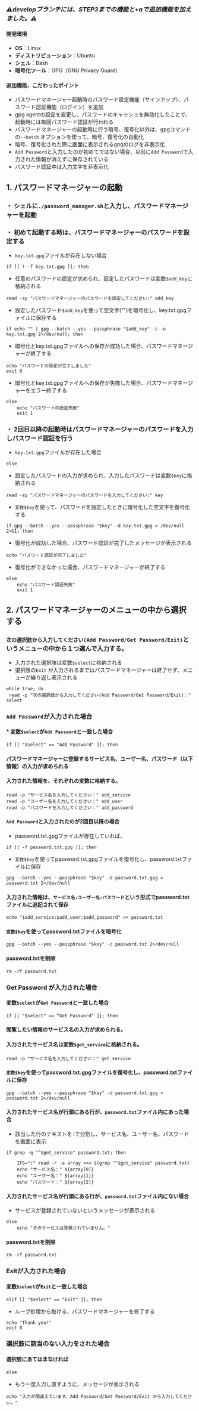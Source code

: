 ### ***⚠️developブランチには、STEP3までの機能と+aで追加機能を加えました。⚠️***

#### 開発環境
 - **OS**：Linux
 - **ディストリビューション**：Ubuntu
 - **シェル**：Bash
 - **暗号化ツール**：GPG（GNU Privacy Guard）

#### 追加機能、こだわったポイント
 - パスワードマネージャー起動時のパスワード設定機能（サインアップ）、パスワード認証機能（ログイン）を追加
 - gpg agentの設定を変更し、パスワードのキャッシュを無効化したことで、起動時には毎回パスワード認証が行われる
 - パスワードマネージャーの起動時に行う暗号、復号化以外は、gpgコマンドの`--batch` オプションを使って、暗号、復号化の自動化
 - 暗号、復号化された際に画面に表示されるgpgのログを非表示化
 - `Add Password`と入力したのが初めてではない場合、以前に`Add Password`で入力された情報が消えずに保存されている
 - パスワード認証中は入力文字を非表示化

## 1. パスワードマネージャーの起動
### ・ シェルに`./password_manager.sh`と入力し、パスワードマネージャーを起動

### ・ 初めて起動する時は、パスワードマネージャーのパスワードを設定する

- `key.txt.gpg`ファイルが存在しない場合
```
if [[ ! -f key.txt.gpg ]]; then
```
- 任意のパスワードの設定が求められ、設定したパスワードは変数`$add_key`に格納される
```
read -sp "パスワードマネージャーのパスワードを設定してください:" add_key
```
- 設定したパスワード`$add_key`を使って空文字("")を暗号化し、key.txt.gpgファイルに保存する
```
if echo "" | gpg --batch --yes --passphrase "$add_key" -c -o key.txt.gpg 2>/dev/null; then
```
- 暗号化とkey.txt.gpgファイルへの保存が成功した場合、パスワードマネージャーが終了する
```
echo "パスワードの設定が完了しました"
exit 0
```
- 暗号化とkey.txt.gpgファイルへの保存が失敗した場合、パスワードマネージャーをエラー終了する
```
else
    echo "パスワードの設定失敗"
    exit 1
```

### ・ 2回目以降の起動時はパスワードマネージャーのパスワードを入力しパスワード認証を行う

- `key.txt.gpg`ファイルが存在した場合
```
else
```
- 設定したパスワードの入力が求められ、入力したパスワードは変数`$key`に格納される
```
read -sp "パスワードマネージャーのパスワードを入力してください:" key
```
- `変数$key`を使って、パスワードを設定したときに暗号化した空文字を復号化する
```
if gpg --batch --yes --passphrase "$key" -d key.txt.gpg > /dev/null 2>&1; then
```
- 復号化が成功した場合、パスワード認証が完了したメッセージが表示される
```
echo "パスワード認証が完了しました"
```
- 復号化ができなかった場合、パスワードマネージャーが終了する
```
else
    echo "パスワード認証失敗"
    exit 1
```
## 2. パスワードマネージャーのメニューの中から選択する

### `次の選択肢から入力してください(Add Password/Get Password/Exit)`というメニューの中から１つ選んで入力する。
- 入力された選択肢は変数`$select`に格納される
- 選択肢の`Exit` が入力されるまではパスワードマネージャーは終了せず、メニューが繰り返し表示される

```
while true; do
 read -p "次の選択肢から入力してください(Add Password/Get Password/Exit)：" select
```
### `Add Password`が入力された場合

#### * 変数`$select`が`Add Password`と一致した場合
```
if [[ "$select" == "Add Password" ]]; then
```
#### パスワードマネージャーに登録するサービス名、ユーザー名、パスワード（以下情報）の入力が求められる
#### 入力された情報を、それぞれの変数に格納する。
```
read -p "サービス名を入力してください：" add_service
read -p "ユーザー名を入力してください：" add_user
read -p "パスワードを入力してください：" add_password

```
#### `Add Password`と入力されたのが2回目以降の場合

- password.txt.gpgファイルが存在していれば、
```
if [[ -f password.txt.gpg ]]; then
```
- `変数$key`を使ってpassword.txt.gpgファイルを復号化し、password.txtファイルに保存
```
gpg --batch --yes --passphrase "$key" -d password.txt.gpg > password.txt 2>/dev/null
```
#### 入力された情報は、`サービス名:ユーザー名:パスワード`という形式でpassword.txtファイルに追記されて保存
```
echo "$add_service:$add_user:$add_password" >> password.txt
```
#### `変数$key`を使ってpassword.txtファイルを暗号化
```
gpg --batch --yes --passphrase "$key" -c password.txt 2>/dev/null
```
#### password.txtを削除
```
rm -rf password.txt
```

### Get Password が入力された場合

#### 変数`$select`が`Get Password`と一致した場合
```
if [[ "$select" == “Get Password" ]]; then
```
#### 閲覧したい情報のサービス名の入力が求められる。
#### 入力されたサービス名は変数`$get_service`に格納される。
```
read -p "サービス名を入力してください：" get_service
```
#### `変数$key`を使ってpassword.txt.gpgファイルを復号化し、password.txtファイルに保存
```
gpg --batch --yes --passphrase "$key" -d password.txt.gpg > password.txt 2>/dev/null
```
#### 入力されたサービス名が行頭にある行が、`password.txt`ファイル内にあった場合
- 該当した行のテキストを`:`で分割し、サービス名、ユーザー名、パスワードを画面に表示
```
if grep -q "^$get_service" password.txt; then

    IFS=":" read -r -a array <<< $(grep "^$get_service" password.txt)
    echo "サービス名：" ${array[0]}
    echo "ユーザー名：" ${array[1]}
    echo "パスワード：" ${array[2]}

```
#### 入力されたサービス名が行頭にある行が、`password.txt`ファイル内にない場合
- サービスが登録されていないというメッセージが表示される
```
else
    echo "そのサービスは登録されていません。"
```

#### password.txtを削除
```
rm -rf password.txt
```
### Exitが入力された場合
#### 変数`$select`が`Exit`と一致した場合
```
elif [[ "$select" == "Exit" ]]; then
```
- ループ処理から抜ける、パスワードマネージャーを修了する
```
echo "Thank you!"
exit 0
```

### 選択肢に該当のない入力をされた場合

#### 選択肢にあてはまなければ
```
else
```
- もう一度入力し直すように、メッセージが表示される
```
echo "入力が間違えています。Add Password/Get Password/Exit から入力してください。"
```


























































































































































































